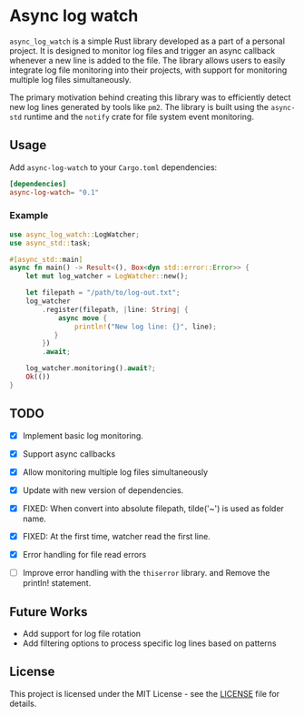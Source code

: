 # Async log watch

`async_log_watch` is a simple Rust library developed as a part of a personal project. It is designed to monitor log files and trigger an async callback whenever a new line is added to the file. The library allows users to easily integrate log file monitoring into their projects, with support for monitoring multiple log files simultaneously.

The primary motivation behind creating this library was to efficiently detect new log lines generated by tools like `pm2`. The library is built using the `async-std` runtime and the `notify` crate for file system event monitoring.

## Usage

Add `async-log-watch` to your `Cargo.toml` dependencies:

```toml
[dependencies]
async-log-watch= "0.1"
```

### Example

```rust
use async_log_watch::LogWatcher;
use async_std::task;

#[async_std::main]
async fn main() -> Result<(), Box<dyn std::error::Error>> {
    let mut log_watcher = LogWatcher::new();

    let filepath = "/path/to/log-out.txt";
    log_watcher
        .register(filepath, |line: String| {
            async move {
                println!("New log line: {}", line);
           }
        })
        .await;

    log_watcher.monitoring().await?;
    Ok(())
}
```

## TODO
- [x] Implement basic log monitoring.
- [x] Support async callbacks
- [x] Allow monitoring multiple log files simultaneously
- [X] Update with new version of dependencies.
- [x] FIXED: When convert into absolute filepath, tilde('~') is used as folder name.
- [x] FIXED: At the first time, watcher read the first line.
- [x] Error handling for file read errors
- [ ] Improve error handling with the `thiserror` library. and Remove the println! statement.


## Future Works

- Add support for log file rotation 
- Add filtering options to process specific log lines based on patterns

## License

This project is licensed under the MIT License - see the [LICENSE](./LICENSE) file for details.
